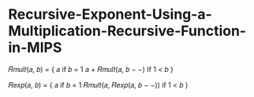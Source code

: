 # Recursive-Exponent-Using-a-Multiplication-Recursive-Function-in-MIPS
𝑅𝑚𝑢𝑙𝑡(𝑎, 𝑏) = { 𝑎 if 𝑏 = 1
                𝑎 + 𝑅𝑚𝑢𝑙𝑡(𝑎, 𝑏 − −) If 1 &lt; 𝑏 }
                
𝑅𝑒𝑥𝑝(𝑎, 𝑏) = { 𝑎 if 𝑏 = 1
               𝑅𝑚𝑢𝑙𝑡(𝑎, 𝑅𝑒𝑥𝑝(𝑎, 𝑏 − −)) if 1 &lt; 𝑏 }
